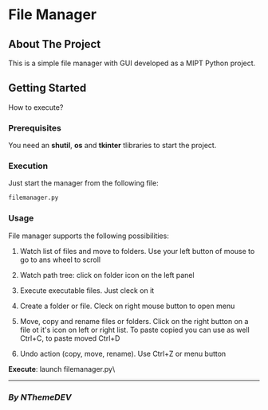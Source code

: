 # **File Manager**

## About The Project

This is a simple file manager with GUI developed as a MIPT Python project.

## Getting Started
How to execute?

### Prerequisites
You need an **shutil**, **os** and **tkinter** tlibraries to start the project.

### Execution
  Just start the manager from the following file:
  ```sh
  filemanager.py
  ```
### Usage
File manager supports the following possibilities:

1. Watch list of files and move to folders. Use your left button of mouse to go to ans wheel to scroll

2. Watch path tree: click on folder icon on the left panel

3. Execute executable files. Just cleck on it

4. Create a folder or file. Cleck on right mouse button to open menu

5. Move, copy and rename files or folders. Click on the right button on a file ot it's icon on left or right list. To paste copied you can use as well Ctrl+C, to paste moved Ctrl+D

6. Undo action (copy, move, rename). Use Ctrl+Z or menu button

**Execute**: launch filemanager.py\

----------------------------

### ***By NThemeDEV***

